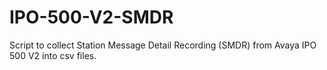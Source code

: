 # IPO-500-V2-SMDR

Script to collect Station Message Detail Recording (SMDR) from Avaya IPO 500 V2 into csv files.
